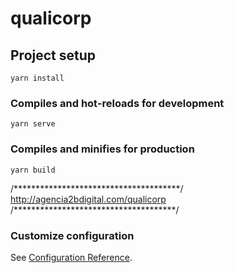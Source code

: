 # qualicorp

## Project setup
```
yarn install
```

### Compiles and hot-reloads for development
```
yarn serve
```

### Compiles and minifies for production
```
yarn build
```

/**************************************/
http://agencia2bdigital.com/qualicorp
/*************************************/

### Customize configuration
See [Configuration Reference](https://cli.vuejs.org/config/).

